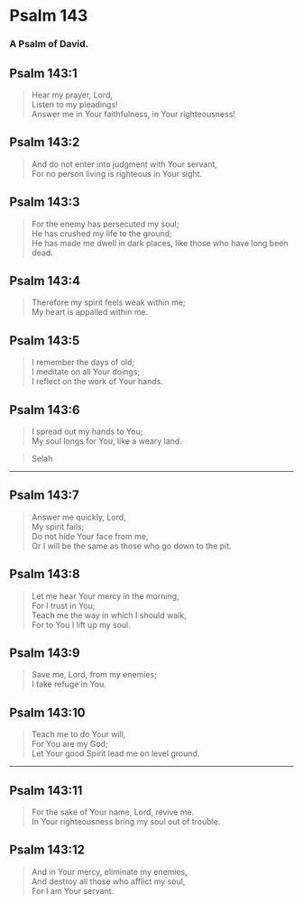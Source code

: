 # Psalm 143

### A Psalm of David.

## Psalm 143:1

> Hear my prayer, Lord,  
> Listen to my pleadings!  
> Answer me in Your faithfulness, in Your righteousness!

## Psalm 143:2

> And do not enter into judgment with Your servant,  
> For no person living is righteous in Your sight.

## Psalm 143:3

> For the enemy has persecuted my soul;  
> He has crushed my life to the ground;  
> He has made me dwell in dark places, like those who have long been dead.

## Psalm 143:4

> Therefore my spirit feels weak within me;  
> My heart is appalled within me.

## Psalm 143:5

> I remember the days of old;  
> I meditate on all Your doings;  
> I reflect on the work of Your hands.

## Psalm 143:6

> I spread out my hands to You;  
> My soul longs for You, like a weary land.

> Selah

---

## Psalm 143:7

> Answer me quickly, Lord,  
> My spirit fails;  
> Do not hide Your face from me,  
> Or I will be the same as those who go down to the pit.

## Psalm 143:8

> Let me hear Your mercy in the morning,  
> For I trust in You;  
> Teach me the way in which I should walk,  
> For to You I lift up my soul.

## Psalm 143:9

> Save me, Lord, from my enemies;  
> I take refuge in You.

## Psalm 143:10

> Teach me to do Your will,  
> For You are my God;  
> Let Your good Spirit lead me on level ground.

---

## Psalm 143:11

> For the sake of Your name, Lord, revive me.  
> In Your righteousness bring my soul out of trouble.

## Psalm 143:12

> And in Your mercy, eliminate my enemies,  
> And destroy all those who afflict my soul,  
> For I am Your servant.
